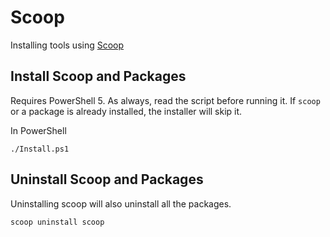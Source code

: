 # Scoop

Installing tools using [Scoop](https://github.com/lukesampson/scoop)

## Install Scoop and Packages

Requires PowerShell 5. As always, read the script before running it. If `scoop` or a package is already installed, the installer will skip it.

In PowerShell

``./Install.ps1``

## Uninstall Scoop and Packages

Uninstalling scoop will also uninstall all the packages.

``scoop uninstall scoop``
